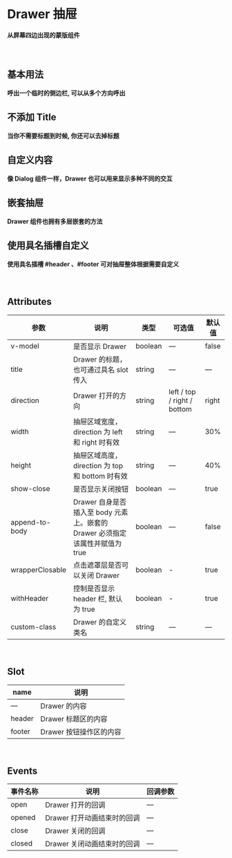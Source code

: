 <script setup>
import demo1 from './doc/demo1.vue';
import demo2 from './doc/demo2.vue';
import demo3 from './doc/demo3.vue';
import demo4 from './doc/demo4.vue';
import demo5 from './doc/demo5.vue';
import demoblock from '@example/views/demoblock.vue';
</script>

# Drawer 抽屉

#### 从屏幕四边出现的蒙版组件

<br/>

## 基本用法

#### 呼出一个临时的侧边栏, 可以从多个方向呼出

<div class="source">
  <demo1/>
</div>
<demoblock compName="drawer" demoName="demo1"/>

## 不添加 Title

#### 当你不需要标题到时候, 你还可以去掉标题

<div class="source">
  <demo2/>
</div>
<demoblock compName="drawer" demoName="demo2"/>

## 自定义内容

#### 像 Dialog 组件一样，Drawer 也可以用来显示多种不同的交互

<div class="source">
  <demo3/>
</div>
<demoblock compName="drawer" demoName="demo3"/>

## 嵌套抽屉

#### Drawer 组件也拥有多层嵌套的方法

<div class="source">
  <demo4/>
</div>
<demoblock compName="drawer" demoName="demo4"/>

## 使用具名插槽自定义

#### 使用具名插槽 #header 、#footer 可对抽屉整体根据需要自定义

<div class="source">
  <demo5/>
</div>
<demoblock compName="drawer" demoName="demo5"/>

<br/>

## Attributes

| 参数      | 说明            | 类型          | 可选值                           | 默认值  |
|---------- |--------------  |----------     |--------------------------------  |-------- |
| v-model   | 是否显示 Drawer |  boolean    | —      |  false   |
| title     | Drawer 的标题，也可通过具名 slot传入     | string    | — | — |
| direction | Drawer 打开的方向 | string | left / top / right / bottom | right |
| width     | 抽屉区域宽度，direction 为 left 和 right 时有效 | string    | — | 30% |
| height    | 抽屉区域高度，direction 为 top 和 bottom 时有效 | string    | — | 40% |
| show-close| 是否显示关闭按钮 | boolean          | — | true |
| append-to-body  | Drawer 自身是否插入至 body 元素上。嵌套的 Drawer 必须指定该属性并赋值为 true   | boolean   | — | false |
| wrapperClosable | 点击遮罩层是否可以关闭 Drawer  | boolean | - | true |
| withHeader | 控制是否显示 header 栏, 默认为 true | boolean | - | true |
| custom-class | Drawer 的自定义类名 | string    | — | — |

<br/>

## Slot

| name   | 说明          |
|------  |-------------- |
| —      | Drawer 的内容 |
| header | Drawer 标题区的内容     |
| footer | Drawer 按钮操作区的内容 |

<br/>

## Events

| 事件名称      | 说明    | 回调参数      |
|----------|-----------  |---------- |
| open     | Drawer 打开的回调 | —    |
| opened   | Drawer 打开动画结束时的回调 | — |
| close    | Drawer 关闭的回调 | — |
| closed   | Drawer 关闭动画结束时的回调 | — |
